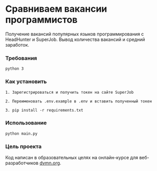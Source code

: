 # Сравниваем вакансии программистов

Получение вакансий популярных языков программирования с 
HeadHunter и SuperJob.
Вывод количества вакансий и средний заработок.
### Требования
`python 3`

### Как установить
`1. Зарегистрироваться и получить токен на сайте SuperJob`

`2. Переименовать .env.example в .env и вставить полученный токен`

`3. pip install -r requirements.txt`

### Использование

`python main.py`


### Цель проекта

Код написан в образовательных целях на онлайн-курсе для веб-разработчиков [dvmn.org](https://dvmn.org/).